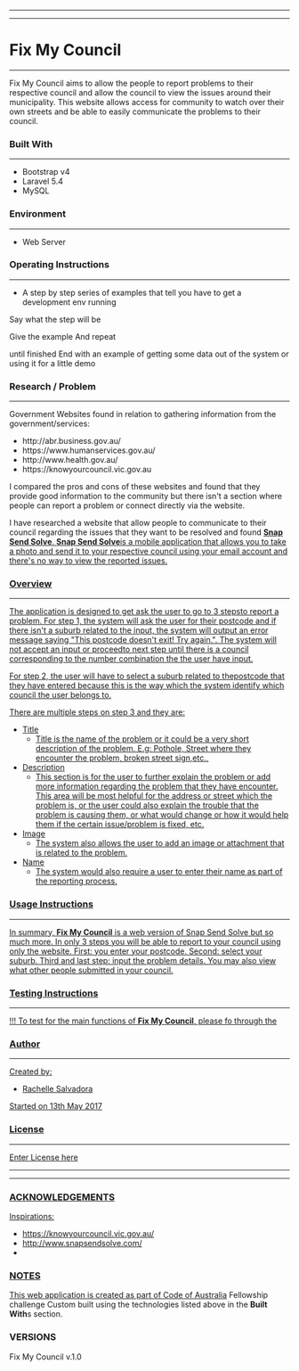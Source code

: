 ****************************************
********************
# Fix My Council
********************
Fix My Council aims to allow the people to report problems to their respective council and allow the council to view the issues around their municipality.
This website allows access for community to watch over their own streets and be able to easily communicate the problems to their council.

### Built With
********************
<ul>
    <li>Bootstrap v4</li>
    <li>Laravel 5.4</li>
    <li>MySQL</li>
</ul>

### Environment
********************
<ul>
    <li>Web Server</li>
</ul>

### Operating Instructions
********************
<ul>
    <li>A step by step series of examples that tell you have to get a development env running</li>
</ul>
Say what the step will be

Give the example
And repeat

until finished
End with an example of getting some data out of the system or using it for a little demo

### Research / Problem
********************
Government Websites found in relation to gathering information from the government/services:

<ul>
    <li>http://abr.business.gov.au/</li>
    <li>https://www.humanservices.gov.au/</li>
    <li>http://www.health.gov.au/</li>
    <li>https://knowyourcouncil.vic.gov.au</li>
</ul>

I compared the pros and cons of these websites and found that they provide good information to the community but there isn't a section where people can report a problem or connect directly via the website. 

I have researched a website that allow people to communicate to their council regarding the issues that they want to be resolved and found <strong><a href="http://www.snapsendsolve.com/" target="_blank">Snap Send Solve</strong>.
<strong><a href="http://www.snapsendsolve.com/" target="_blank">Snap Send Solve</strong>is a mobile application that allows you to take a photo and send it to your respective council using your email account and there's no way to view the reported issues.

### Overview
********************
The application is designed to get ask the user to go to 3 stepsto report a problem.
For step 1, the system will ask the user for their postcode and if there isn't a suburb related to the input, the system will output an error message saying "This postcode doesn't exit! Try again.". The system will not accept an input or proceedto next step until there is a council corresponding to the number combination the the user have input.

For step 2, the user will have to select a suburb related to thepostcode that they have entered because this is the way which the system identify which council the user belongs to.

There are multiple steps on step 3 and they are:
<ul>
    <li>Title
    <ul>
        <li>
            Title is the name of the problem or it could be a very short description of the problem. E.g: Pothole, Street where they encounter the problem, broken street sign,etc.,
        </li>
    </ul>
    </li>
    <li>Description
    <ul>
        <li>
            This section is for the user to further explain the problem or add more information regarding the problem that they have encounter. This area will be most helpful for the address or street which the problem is, or the user could also explain the trouble that the problem is causing them, or what would change or how it would help them if the certain issue/problem is fixed, etc.
        </li>
    </ul>
    </li>
    <li>Image
    <ul>
        <li>
            The system also allows the user to add an image or attachment that is related to the problem.
        </li>
    </ul>
    </li>
    <li>Name
        <ul>
            <li>
             The system would also require a user to enter their name as part of the reporting process.
            </li>
        </ul>
    </li>
</ul>

### Usage Instructions
********************
In summary, <strong>Fix My Council</strong> is a web version of Snap Send Solve but so much more.
In only 3 steps you will be able to report to your council using only the website.
First: you enter your postcode. Second: select your suburb. Third and last step: input the problem details.
You may also view what other people submitted in your council.

### Testing Instructions
********************
!!! To test for the main functions of <strong>Fix My Council</strong>, please fo through the 

### Author
********************
Created by:<br/>
<ul>
    <li>Rachelle Salvadora</li>
</ul>

Started on 13th May 2017<br/>


### License
********************
Enter License here

****************************************

****************************************
### ACKNOWLEDGEMENTS
Inspirations:
<ul>
    <li>https://knowyourcouncil.vic.gov.au/</li>
    <li>http://www.snapsendsolve.com/<li>
</ul>

### NOTES
This web application is created as part of <a href="http://www.codeforvictoria.org/" target="_blank">Code of Australia</a> Fellowship challenge
Custom built using the technologies listed above in the <strong>Built With</strong>s section.

### VERSIONS
Fix My Council v.1.0